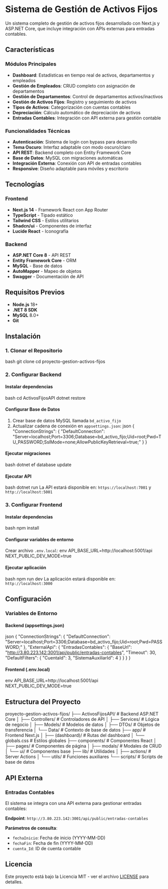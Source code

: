 
# Sistema de Gestión de Activos Fijos

Un sistema completo de gestión de activos fijos desarrollado con Next.js y ASP.NET Core, que incluye integración con APIs externas para entradas contables.

## Características

### Módulos Principales
- **Dashboard**: Estadísticas en tiempo real de activos, departamentos y empleados
- **Gestión de Empleados**: CRUD completo con asignación de departamentos
- **Gestión de Departamentos**: Control de departamentos activos/inactivos
- **Gestión de Activos Fijos**: Registro y seguimiento de activos
- **Tipos de Activos**: Categorización con cuentas contables
- **Depreciación**: Cálculo automático de depreciación de activos
- **Entradas Contables**: Integración con API externa para gestión contable

### Funcionalidades Técnicas
- **Autenticación**: Sistema de login con bypass para desarrollo
- **Tema Oscuro**: Interfaz adaptable con modo oscuro/claro
- **API REST**: Backend completo con Entity Framework Core
- **Base de Datos**: MySQL con migraciones automáticas
- **Integración Externa**: Conexión con API de entradas contables
- **Responsive**: Diseño adaptable para móviles y escritorio

## Tecnologías

### Frontend
- **Next.js 14** - Framework React con App Router
- **TypeScript** - Tipado estático
- **Tailwind CSS** - Estilos utilitarios
- **Shadcn/ui** - Componentes de interfaz
- **Lucide React** - Iconografía

### Backend
- **ASP.NET Core 8** - API REST
- **Entity Framework Core** - ORM
- **MySQL** - Base de datos
- **AutoMapper** - Mapeo de objetos
- **Swagger** - Documentación de API

##  Requisitos Previos

- **Node.js** 18+ 
- **.NET 8 SDK**
- **MySQL** 8.0+
- **Git**

## Instalación

### 1. Clonar el Repositorio
bash
git clone <repository-url>
cd proyecto-gestion-activos-fijos


### 2. Configurar Backend

#### Instalar dependencias
bash
cd ActivosFijosAPI
dotnet restore


#### Configurar Base de Datos
1. Crear base de datos MySQL llamada `bd_activo_fijo`
2. Actualizar cadena de conexión en `appsettings.json`:
json
{
  "ConnectionStrings": {
    "DefaultConnection": "Server=localhost;Port=3306;Database=bd_activo_fijo;Uid=root;Pwd=TU_PASSWORD;SslMode=none;AllowPublicKeyRetrieval=true;"
  }
}


#### Ejecutar migraciones
bash
dotnet ef database update


#### Ejecutar API
bash
dotnet run
La API estará disponible en: `https://localhost:7001` y `http://localhost:5001`

### 3. Configurar Frontend

#### Instalar dependencias
bash
npm install


#### Configurar variables de entorno
Crear archivo `.env.local`:
env
API_BASE_URL=http://localhost:5001/api
NEXT_PUBLIC_DEV_MODE=true


#### Ejecutar aplicación
bash
npm run dev
La aplicación estará disponible en: `http://localhost:3000`

## Configuración

### Variables de Entorno

#### Backend (appsettings.json)
json
{
  "ConnectionStrings": {
    "DefaultConnection": "Server=localhost;Port=3306;Database=bd_activo_fijo;Uid=root;Pwd=PASSWORD;"
  },
  "ExternalApi": {
    "EntradasContables": {
      "BaseUrl": "http://3.80.223.142:3001/api/public/entradas-contables",
      "Timeout": 30,
      "DefaultFilters": {
        "CuentaId": 3,
        "SistemaAuxiliarId": 4
      }
    }
  }
}


#### Frontend (.env.local)
env
API_BASE_URL=http://localhost:5001/api
NEXT_PUBLIC_DEV_MODE=true


## Estructura del Proyecto

proyecto-gestion-activos-fijos/
├── ActivosFijosAPI/              # Backend ASP.NET Core
│   ├── Controllers/              # Controladores de API
│   ├── Services/                 # Lógica de negocio
│   ├── Models/                   # Modelos de datos
│   ├── DTOs/                     # Objetos de transferencia
│   └── Data/                     # Contexto de base de datos
├── app/                          # Frontend Next.js
│   ├── (dashboard)/              # Rutas del dashboard
│   └── globals.css               # Estilos globales
├── components/                   # Componentes React
│   ├── pages/                    # Componentes de página
│   ├── modals/                   # Modales de CRUD
│   └── ui/                       # Componentes base
├── lib/                          # Utilidades
│   ├── actions/                  # Server Actions
│   └── utils/                    # Funciones auxiliares
└── scripts/                      # Scripts de base de datos


## API Externa

### Entradas Contables
El sistema se integra con una API externa para gestionar entradas contables:

**Endpoint**: `http://3.80.223.142:3001/api/public/entradas-contables`

**Parámetros de consulta**:
- `fechaInicio`: Fecha de inicio (YYYY-MM-DD)
- `fechaFin`: Fecha de fin (YYYY-MM-DD)
- `cuenta_Id`: ID de cuenta contable

## Licencia

Este proyecto está bajo la Licencia MIT - ver el archivo [LICENSE](LICENSE) para detalles.




